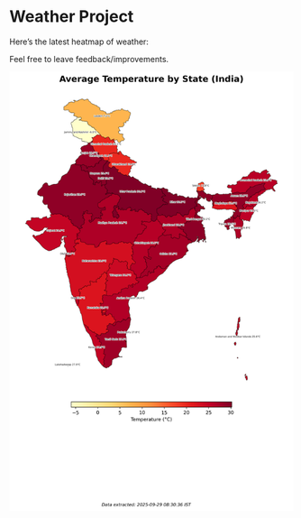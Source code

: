 # Weather Project

Here’s the latest heatmap of weather:

Feel free to leave feedback/improvements.

![India Heatmap](docs/assets/india_heatmap.png?v=D9F656)
